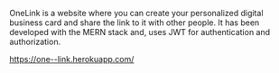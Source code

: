OneLink is a website where you can create your personalized digital business card and share the link to it with other people.
It has been developed with the MERN stack and, uses JWT for authentication and authorization.

https://one--link.herokuapp.com/
